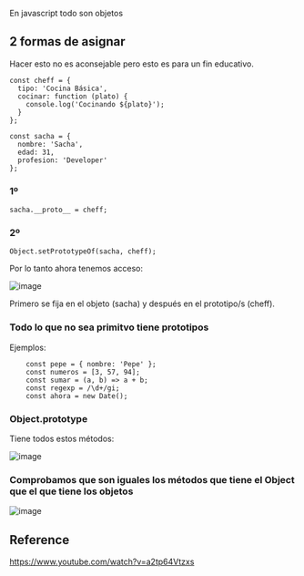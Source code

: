 En javascript todo son objetos


## 2 formas de asignar
Hacer esto no es aconsejable pero esto es para un fin educativo.

    const cheff = {
      tipo: 'Cocina Básica',
      cocinar: function (plato) {
        console.log('Cocinando ${plato}');
      }
    };
    
    const sacha = {
      nombre: 'Sacha',
      edad: 31,
      profesion: 'Developer'
    };

### 1º
    sacha.__proto__ = cheff;

### 2º
    Object.setPrototypeOf(sacha, cheff);

Por lo tanto ahora tenemos acceso:

![image](https://github.com/user-attachments/assets/18e570d2-7eb9-4f13-924a-25eda1543702)


Primero se fija en el objeto (sacha) y después en el prototipo/s (cheff).

### Todo lo que no sea primitvo tiene prototipos
Ejemplos:

        const pepe = { nombre: 'Pepe' };
        const numeros = [3, 57, 94];
        const sumar = (a, b) => a + b;
        const regexp = /\d+/gi;
        const ahora = new Date();

### Object.prototype
Tiene todos estos métodos:

![image](https://github.com/user-attachments/assets/98f894a8-6d54-463c-8ca3-a95dde4f1235)

### Comprobamos que son iguales los métodos que tiene el Object que el que tiene los objetos

![image](https://github.com/user-attachments/assets/e3989088-79c5-483e-8026-d5ddf88e179f)


## Reference
https://www.youtube.com/watch?v=a2tp64Vtzxs

